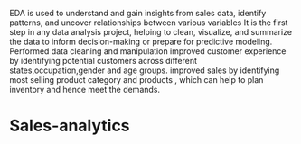 EDA is used to understand and gain insights from sales data, identify patterns, and uncover relationships between various variables
It is the first step in any data analysis project, helping to clean, visualize, and summarize the data to inform decision-making or prepare for predictive modeling.
Performed data cleaning and manipulation
improved customer experience by identifying potential customers across different states,occupation,gender and age groups.
improved sales by identifying most selling product category and products , which can help to plan inventory and hence meet the demands.
 # Sales-analytics
